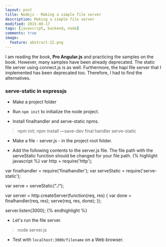 ```yaml
---
layout: post
title: Nodejs - Making a simple file server
description: Making a simple file server
modified: 2015-08-17
tags: [javascript, backend, node]
comments: true
image:
  feature: abstract-22.png
---
```


I am reading the book, **Pro Angular.js** and practicing the samples on the book. However, many samples have been already deprecated. The static file server using connect.js is as well. Furthermore, the hapi file server that I implemented has been deprecated too. Therefore, I had to find the alternatives.

### serve-static in expressjs

- Make a project folder 

- Run `npm init` to initialize the node project. 

- Install finalhandler and serve-static npms. 

> npm init; npm install —save-dev final handler serve-static

- Make a file - server.js - in the project root folder.  

- Add the following contents to the server.js file. The file path with the serveStatic function should be changed for your file path.
{% highlight javascript %}
var http = require('http');

var finalhandler = require('finalhandler');
var serveStatic = require('serve-static');

var serve = serveStatic("./“); 

var server = http.createServer(function(req, res) {
  var done = finalhandler(req, res);
  serve(req, res, done);
});

server.listen(3000);
{% endhighlight %}
 
- Let's run the file server. 

> node server.js 

- Test with `localhost:3000/filename` on a Web browser. 
